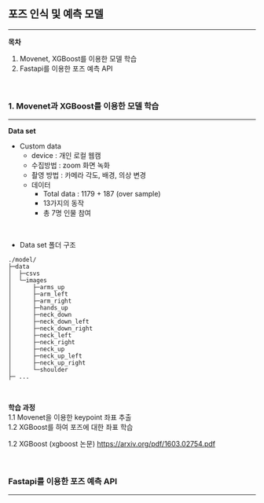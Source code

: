 ## 포즈 인식 및 예측 모델
---
**목차**  
1. Movenet, XGBoost를 이용한 모델 학습
2. Fastapi를 이용한 포즈 예측 API   
   
</br>

### 1. Movenet과 XGBoost를 이용한 모델 학습
---
**Data set**  
- Custom data
    - device : 개인 로컬 웹캠
    - 수집방법 : zoom 화면 녹화
    - 촬영 방법 : 카메라 각도, 배경, 의상 변경
    - 데이터 
        - Total data : 1179 + 187 (over sample)
        - 13가지의 동작
        - 총 7명 인물 참여   

</br>

- Data set 폴더 구조
```
./model/
├─data
│  ├─csvs
│  └─images
│      ├─arms_up
│      ├─arm_left
│      ├─arm_right
│      ├─hands_up
│      ├─neck_down
│      ├─neck_down_left
│      ├─neck_down_right
│      ├─neck_left
│      ├─neck_right
│      ├─neck_up
│      ├─neck_up_left
│      ├─neck_up_right
│      └─shoulder
├─ ...
```
</br>

**학습 과정**  
1.1 Movenet을 이용한 keypoint 좌표 추출   
1.2 XGBoost를 하여 포즈에 대한 좌표 학습

1.2 XGBoost (xgboost 논문) https://arxiv.org/pdf/1603.02754.pdf


</br>

### Fastapi를 이용한 포즈 예측 API
---
